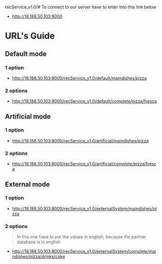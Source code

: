 recService_v1.0/# To connect to our server have to enter into this link below

* http://18.188.50.103:8000

# URL's Guide

## Default mode

### 1 option

* http://18.188.50.103:8000/recService_v1.0/default/maindishes/pizza

### 2 options

* http://18.188.50.103:8000/recService_v1.0/default/complete/pizza/fresca


## Artificial mode

### 1 option

* http://18.188.50.103:8000/recService_v1.0/artificial/maindishes/pizza

### 2 options

* http://18.188.50.103:8000/recService_v1.0/artificial/complete/pizza/fresca

## External mode

### 1 option

* http://18.188.50.103:8000/recService_v1.0/externalSystem/maindishes/pizza

### 2 options

> In this one have to put the values in english, because the partner database is in english

* http://18.188.50.103:8000/recService_v1.0/externalSystem/complete/maindishes/pizza/drinks/coke

